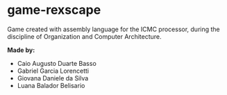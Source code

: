 # game-rexscape
<p>Game created with assembly language for the ICMC processor, during the discipline of Organization and Computer Architecture.</p>

<p><strong>Made by:</strong></p>
<ul>
  <li>Caio Augusto Duarte Basso</li>
  <li>Gabriel Garcia Lorencetti</li>
  <li>Giovana Daniele da Silva</li>
  <li>Luana Balador Belisario</li>
</ul>
